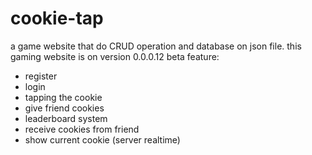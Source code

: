 # cookie-tap
a game website that do CRUD operation and database on json file. 
this gaming website is on version 0.0.0.12 beta
feature: 
- register
- login
- tapping the cookie
- give friend cookies
- leaderboard system
- receive cookies from friend
- show current cookie (server realtime)
